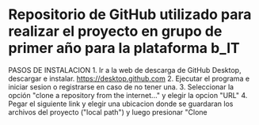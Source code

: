 # Repositorio de GitHub utilizado para realizar el proyecto en grupo de primer año para la plataforma b_IT

PASOS DE INSTALACION
    1. Ir a la web de descarga de GitHub Desktop, descargar e instalar.
    https://desktop.github.com
    2. Ejecutar el programa e iniciar sesion o registrarse en caso de no tener una.
    3. Seleccionar la opción "clone a repository from the internet..." y elegir la opcion "URL"
    4. Pegar el siguiente link y elegir una ubicacion donde se guardaran los archivos del proyecto ("local path") y luego presionar "Clone
